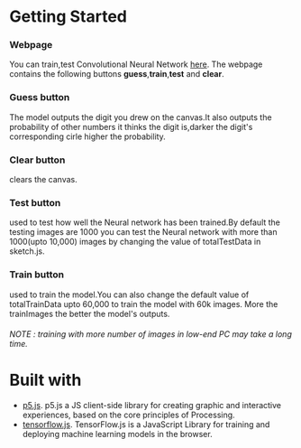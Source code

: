 # Getting Started
### Webpage
You can train,test Convolutional Neural Network [here](https://harivardhanr.github.io/digitsclassifier).
The webpage contains the following buttons __guess__,__train__,__test__ and __clear__.
### Guess button
The model outputs the digit you drew on the canvas.It also outputs the probability of other numbers it thinks the digit is,darker the digit's 
corresponding cirle higher the probability.
### Clear button
clears the canvas.
### Test button
used to test how well the Neural network has been trained.By default the testing images are 1000 you can test the Neural network with 
more than 1000(upto 10,000) images by changing the value of totalTestData in sketch.js.
### Train button
used to train the model.You can also change the default value of totalTrainData upto 60,000 to train the model with 60k images.
More the trainImages the better the model's outputs.
###### NOTE : training with more number of images in low-end PC may take a long time.
# Built with
 * [p5.js](https://p5js.org/). p5.js a JS client-side library for creating graphic and interactive experiences, based on the core principles of Processing.
 * [tensorflow.js](https://www.tensorflow.org/js). TensorFlow.js is a JavaScript Library for training and deploying machine learning models in the browser.
 
